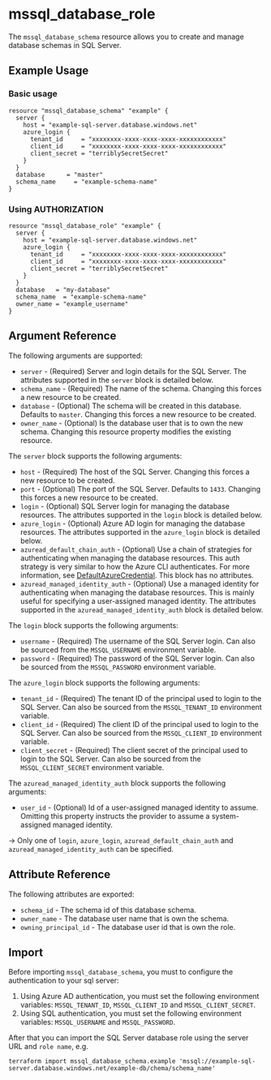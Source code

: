 # mssql_database_role

The `mssql_database_schema` resource allows you to create and manage database schemas in SQL Server.

## Example Usage

### Basic usage

```hcl
resource "mssql_database_schema" "example" {
  server {
    host = "example-sql-server.database.windows.net"
    azure_login {
      tenant_id     = "xxxxxxxx-xxxx-xxxx-xxxx-xxxxxxxxxxxx"
      client_id     = "xxxxxxxx-xxxx-xxxx-xxxx-xxxxxxxxxxxx"
      client_secret = "terriblySecretSecret"
    }
  }
  database      = "master"
  schema_name     = "example-schema-name"
}
```

### Using AUTHORIZATION

```hcl
resource "mssql_database_role" "example" {
  server {
    host = "example-sql-server.database.windows.net"
    azure_login {
      tenant_id     = "xxxxxxxx-xxxx-xxxx-xxxx-xxxxxxxxxxxx"
      client_id     = "xxxxxxxx-xxxx-xxxx-xxxx-xxxxxxxxxxxx"
      client_secret = "terriblySecretSecret"
    }
  }
  database   = "my-database"
  schema_name  = "example-schema-name"
  owner_name = "example_username"
}
```

## Argument Reference

The following arguments are supported:

* `server` - (Required) Server and login details for the SQL Server. The attributes supported in the `server` block is detailed below.
* `schema_name` - (Required) The name of the schema. Changing this forces a new resource to be created.
* `database` - (Optional) The schema will be created in this database. Defaults to `master`. Changing this forces a new resource to be created.
* `owner_name` - (Optional) Is the database user that is to own the new schema. Changing this resource property modifies the existing resource.

The `server` block supports the following arguments:

* `host` - (Required) The host of the SQL Server. Changing this forces a new resource to be created.
* `port` - (Optional) The port of the SQL Server. Defaults to `1433`. Changing this forces a new resource to be created.
* `login` - (Optional) SQL Server login for managing the database resources. The attributes supported in the `login` block is detailed below.
* `azure_login` - (Optional) Azure AD login for managing the database resources. The attributes supported in the `azure_login` block is detailed below.
* `azuread_default_chain_auth` - (Optional) Use a chain of strategies for authenticating when managing the database resources. This auth strategy is very similar to how the Azure CLI authenticates. For more information, see [DefaultAzureCredential](https://github.com/Azure/azure-sdk-for-go/wiki/Set-up-Your-Environment-for-Authentication#configure-defaultazurecredential). This block has no attributes.
* `azuread_managed_identity_auth` - (Optional) Use a managed identity for authenticating when managing the database resources. This is mainly useful for specifying a user-assigned managed identity. The attributes supported in the `azuread_managed_identity_auth` block is detailed below.

The `login` block supports the following arguments:

* `username` - (Required) The username of the SQL Server login. Can also be sourced from the `MSSQL_USERNAME` environment variable.
* `password` - (Required) The password of the SQL Server login. Can also be sourced from the `MSSQL_PASSWORD` environment variable.

The `azure_login` block supports the following arguments:

* `tenant_id` - (Required) The tenant ID of the principal used to login to the SQL Server. Can also be sourced from the `MSSQL_TENANT_ID` environment variable.
* `client_id` - (Required) The client ID of the principal used to login to the SQL Server. Can also be sourced from the `MSSQL_CLIENT_ID` environment variable.
* `client_secret` - (Required) The client secret of the principal used to login to the SQL Server. Can also be sourced from the `MSSQL_CLIENT_SECRET` environment variable.

The `azuread_managed_identity_auth` block supports the following arguments:

* `user_id` - (Optional) Id of a user-assigned managed identity to assume. Omitting this property instructs the provider to assume a system-assigned managed identity.

-> Only one of `login`, `azure_login`, `azuread_default_chain_auth` and `azuread_managed_identity_auth` can be specified.

## Attribute Reference

The following attributes are exported:

* `schema_id` - The schema id of this database schema.
* `owner_name` - The database user name that is own the schema.
* `owning_principal_id` - The database user id that is own the role.

## Import

Before importing `mssql_database_schema`, you must to configure the authentication to your sql server:

1. Using Azure AD authentication, you must set the following environment variables: `MSSQL_TENANT_ID`, `MSSQL_CLIENT_ID` and `MSSQL_CLIENT_SECRET`.
2. Using SQL authentication, you must set the following environment variables: `MSSQL_USERNAME` and `MSSQL_PASSWORD`.

After that you can import the SQL Server database role using the server URL and `role name`, e.g.

```shell
terraform import mssql_database_schema.example 'mssql://example-sql-server.database.windows.net/example-db/chema/schema_name'
```
